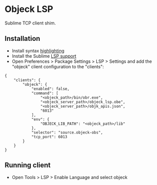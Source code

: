 # Objeck LSP

Sublime TCP client shim.

## Installation
* Install syntax [highlighting](https://github.com/objeck/objeck-lang/tree/master/docs/syntax/sublime)
* Install the Sublime [LSP support](https://lsp.sublimetext.io/language_servers/)
* Open Preferences > Package Settings > LSP > Settings and add the "objeck" client configuration to the "clients":
```
{
	"clients": {
		"objeck": {
			"enabled": false,
			"command": [
				"<objeck_path>/bin/obr.exe",
				"<objeck_server_path>/objeck_lsp.obe",
				"<objeck_server_path>/objk_apis.json",
				"6013"
			],
			"env": {
				"OBJECK_LIB_PATH": "<objeck_path>/lib"
			},
			"selector": "source.objeck-obs",
			"tcp_port": 6013
		}
	}
}
```

## Running client

* Open Tools > LSP > Enable Language and select objeck